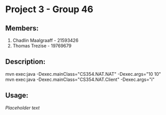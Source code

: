 # Project 3 - Group 46

## Members:
1. Chadlin Maalgraaff - 21593426
2. Thomas Trezise - 19769679

## Description:
mvn exec:java -Dexec.mainClass="CS354.NAT.NAT" -Dexec.args="10 10"
mvn exec:java -Dexec.mainClass="CS354.NAT.Client" -Dexec.args="i"

## Usage:
*Placeholder text*

